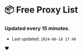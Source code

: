 # :package: Free Proxy List
### Updated every 15 minutes.

- Last updated: `2024-06-18 17:49`

:heart:
